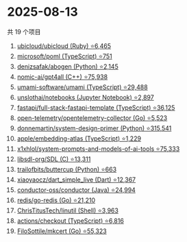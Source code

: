 # 2025-08-13

共 19 个项目

<!-- BEGIN GITHUB -->
<!-- 最后更新时间 2025-08-13 08:48:21 +0800 -->
1. [ubicloud/ubicloud (Ruby) ⭐6,465](https://github.com/ubicloud/ubicloud)
1. [microsoft/poml (TypeScript) ⭐751](https://github.com/microsoft/poml)
1. [denizsafak/abogen (Python) ⭐2,145](https://github.com/denizsafak/abogen)
1. [nomic-ai/gpt4all (C++) ⭐75,938](https://github.com/nomic-ai/gpt4all)
1. [umami-software/umami (TypeScript) ⭐29,488](https://github.com/umami-software/umami)
1. [unslothai/notebooks (Jupyter Notebook) ⭐2,897](https://github.com/unslothai/notebooks)
1. [fastapi/full-stack-fastapi-template (TypeScript) ⭐36,125](https://github.com/fastapi/full-stack-fastapi-template)
1. [open-telemetry/opentelemetry-collector (Go) ⭐5,523](https://github.com/open-telemetry/opentelemetry-collector)
1. [donnemartin/system-design-primer (Python) ⭐315,541](https://github.com/donnemartin/system-design-primer)
1. [apple/embedding-atlas (TypeScript) ⭐1,229](https://github.com/apple/embedding-atlas)
1. [x1xhlol/system-prompts-and-models-of-ai-tools ⭐75,333](https://github.com/x1xhlol/system-prompts-and-models-of-ai-tools)
1. [libsdl-org/SDL (C) ⭐13,311](https://github.com/libsdl-org/SDL)
1. [trailofbits/buttercup (Python) ⭐663](https://github.com/trailofbits/buttercup)
1. [xiaoyaocz/dart_simple_live (Dart) ⭐12,367](https://github.com/xiaoyaocz/dart_simple_live)
1. [conductor-oss/conductor (Java) ⭐24,994](https://github.com/conductor-oss/conductor)
1. [redis/go-redis (Go) ⭐21,210](https://github.com/redis/go-redis)
1. [ChrisTitusTech/linutil (Shell) ⭐3,963](https://github.com/ChrisTitusTech/linutil)
1. [actions/checkout (TypeScript) ⭐6,816](https://github.com/actions/checkout)
1. [FiloSottile/mkcert (Go) ⭐55,323](https://github.com/FiloSottile/mkcert)
<!-- END GITHUB -->